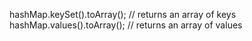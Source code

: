 hashMap.keySet().toArray(); // returns an array of keys
hashMap.values().toArray(); // returns an array of values
